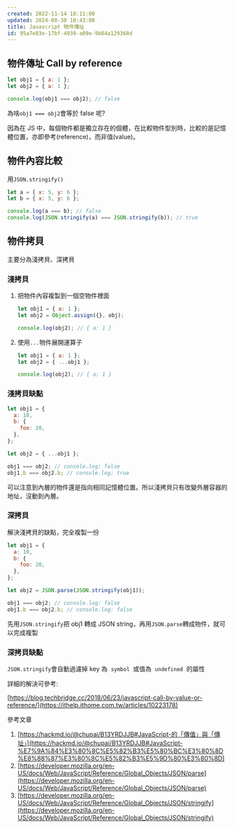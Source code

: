 ```yaml
---
created: 2022-11-14 18:11:00
updated: 2024-08-30 10:43:00
title: Javascript 物件傳址
id: 95a7e83e-17bf-4939-a09e-9b84a129368d
---
```


## 物件傳址 Call by reference

```javascript
let obj1 = { a: 1 };
let obj2 = { a: 1 };

console.log(obj1 === obj2); // false
```

為啥`obj1 === obj2`會等於 false 呢?

因為在 JS 中，每個物件都是獨立存在的個體，在比較物件型別時，比較的是記憶體位置，亦即參考(reference)，而非值(value)。

## 物件內容比較

用`JSON.stringify()`

```javascript
let a = { x: 5, y: 6 };
let b = { x: 5, y: 6 };

console.log(a === b); // false
console.log(JSON.stringify(a) === JSON.stringify(b)); // true
```

## 物件拷貝

主要分為淺拷貝、深拷貝

### 淺拷貝

1. 把物件內容複製到一個空物件裡面

   ```javascript
   let obj1 = { a: 1 };
   let obj2 = Object.assign({}, obj);

   console.log(obj2); // { a: 1 }
   ```

1. 使用`...`物件展開運算子

   ```javascript
   let obj1 = { a: 1 };
   let obj2 = { ...obj1 };

   console.log(obj2); // { a: 1 }
   ```

### 淺拷貝缺點

```javascript
let obj1 = {
  a: 10,
  b: {
    foo: 20,
  },
};

let obj2 = { ...obj1 };

obj1 === obj2; // console.log: false
obj1.b === obj2.b; // console.log: true
```

可以注意到內層的物件還是指向相同記憶體位置。所以淺拷貝只有改變外層容器的地址，沒動到內層。

### 深拷貝

解決淺拷貝的缺點，完全複製一份

```javascript
let obj1 = {
  a: 10,
  b: {
    foo: 20,
  },
};

let obj2 = JSON.parse(JSON.stringify(obj1));

obj1 === obj2; // console.log: false
obj1.b === obj2.b; // console.log: false
```

先用`JSON.stringify`把 obj1 轉成 JSON string，再用`JSON.parse`轉成物件，就可以完成複製

### 深拷貝缺點

`JSON.stringify`會自動過濾掉 key 為  `symbol`  或值為  `undefined`  的屬性

詳細的解決可參考:

[https://blog.techbridge.cc/2018/06/23/javascript-call-by-value-or-reference/](https://ithelp.ithome.com.tw/articles/10223178)

參考文章

1. [https://hackmd.io/@chupai/B13YRDJJB#JavaScript-的「傳值」與「傳址」](https://hackmd.io/@chupai/B13YRDJJB#JavaScript-%E7%9A%84%E3%80%8C%E5%82%B3%E5%80%BC%E3%80%8D%E8%88%87%E3%80%8C%E5%82%B3%E5%9D%80%E3%80%8D)
2. [https://developer.mozilla.org/en-US/docs/Web/JavaScript/Reference/Global_Objects/JSON/parse](https://developer.mozilla.org/en-US/docs/Web/JavaScript/Reference/Global_Objects/JSON/parse)
3. [https://developer.mozilla.org/en-US/docs/Web/JavaScript/Reference/Global_Objects/JSON/stringify](https://developer.mozilla.org/en-US/docs/Web/JavaScript/Reference/Global_Objects/JSON/stringify)
